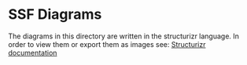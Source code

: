 # SSF Diagrams

The diagrams in this directory are written in the structurizr language. In
order to view them or export them as images see: [Structurizr documentation](https://structurizr.org/)
